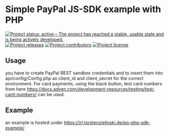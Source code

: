 # Simple PayPal JS-SDK example with PHP

[![Project status: active – The project has reached a stable, usable state and is being actively developed.](https://www.repostatus.org/badges/latest/active.svg)](https://www.repostatus.org/#active)
[![Project releases](https://img.shields.io/github/v/release/tozielinski/pp-php-sdk-example?logo=github&include_prereleases)](https://github.com/tozielinski/pp-php-sdk-example/releases)
[![Project contributors](https://img.shields.io/github/contributors/tozielinski/pp-php-sdk-example?logo=github)](https://github.com/tozielinski/pp-php-sdk-example/graphs/contributors)
[![Project license](https://img.shields.io/github/license/tozielinski/pp-php-sdk-example?logo=github)](https://github.com/tozielinski/pp-php-sdk-example/LICENSE)
<!-- [![Project build Status](https://badges.netlify.com/api/docsydocs.svg?branch=main)](https://app.netlify.com/sites/docsydocs/deploys) -->

## Usage

you have to create PayPal REST sandbox credentials and to insert them into api/config/Config.php as client_id and client_secret for the correct environment. For card payments, using the black button, test card numbers from here https://docs.adyen.com/development-resources/testing/test-card-numbers/ can be used.

## Example

an example is hosted under https://irl.torstenzielinski.de/pp-php-sdk-example/
